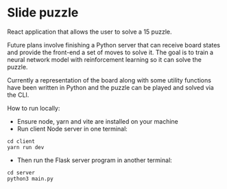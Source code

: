 # Slide puzzle

React application that allows the user to solve a 15 puzzle. 

Future plans involve finishing a Python server that can receive board states and provide the
front-end a set of moves to solve it. The goal is to train a neural network model with
reinforcement learning so it can solve the puzzle.

Currently a representation of the board along with some utility functions have been written in
Python and the puzzle can be played and solved via the CLI.

How to run locally:

* Ensure node, yarn and vite are installed on your machine
* Run client Node server in one terminal:
```
cd client
yarn run dev
```
* Then run the Flask server program in another terminal:
```
cd server
python3 main.py
```
